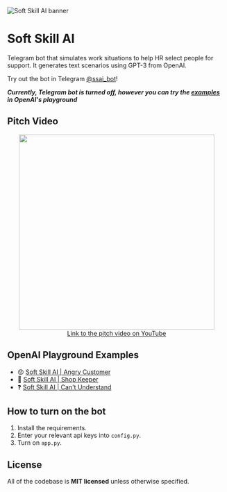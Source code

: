![Soft Skill AI banner](https://nomomon.github.io/images/projects/softskillai-preview.jpeg)
# Soft Skill AI
Telegram bot that simulates work situations to help HR select people for support. It generates text scenarios using GPT-3 from OpenAI.

Try out the bot in Telegram [@ssai_bot](https://t.me/ssai_bot)!

_**Currently, Telegram bot is turned off, however you can try the [examples](#openai-playground-examples) in OpenAI's playground**_

## Pitch Video

<p align="center">
  <a href="https://www.youtube.com/embed/RhdQjmgWrCo">
    <img width="450" src="https://i.ytimg.com/vi/RhdQjmgWrCo/maxresdefault.jpg"/>
    <br>
    Link to the pitch video on YouTube
  </a>
<p>

## OpenAI Playground Examples
- :rage: [Soft Skill AI | Angry Customer](https://beta.openai.com/playground/p/31HUmVTFluAK9dxwADjvJNRG?model=davinci)
- :broccoli: [Soft Skill AI | Shop Keeper](https://beta.openai.com/playground/p/bcZCOaUUXe7o64pCs0uPBi6X?model=davinci)
- :question: [Soft Skill AI | Can't Understand](https://beta.openai.com/playground/p/hE04QHIviwoLt7v6XptKFscJ?model=davinci)

## How to turn on the bot
1. Install the requirements.
2. Enter your relevant api keys into `config.py`.
3. Turn on `app.py`.

## License
All of the codebase is **MIT licensed** unless otherwise specified.
